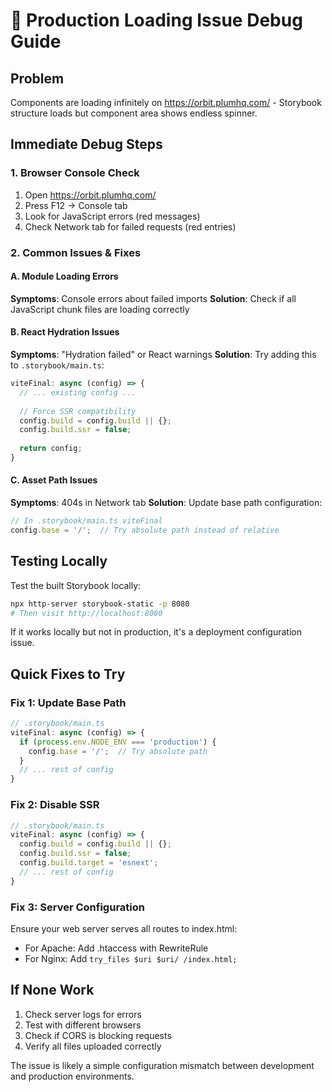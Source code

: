 # 🐛 Production Loading Issue Debug Guide

## Problem
Components are loading infinitely on https://orbit.plumhq.com/ - Storybook structure loads but component area shows endless spinner.

## Immediate Debug Steps

### 1. Browser Console Check
1. Open https://orbit.plumhq.com/ 
2. Press F12 → Console tab
3. Look for JavaScript errors (red messages)
4. Check Network tab for failed requests (red entries)

### 2. Common Issues & Fixes

#### A. Module Loading Errors
**Symptoms**: Console errors about failed imports
**Solution**: Check if all JavaScript chunk files are loading correctly

#### B. React Hydration Issues  
**Symptoms**: "Hydration failed" or React warnings
**Solution**: Try adding this to `.storybook/main.ts`:
```typescript
viteFinal: async (config) => {
  // ... existing config ...
  
  // Force SSR compatibility
  config.build = config.build || {};
  config.build.ssr = false;
  
  return config;
}
```

#### C. Asset Path Issues
**Symptoms**: 404s in Network tab
**Solution**: Update base path configuration:
```typescript
// In .storybook/main.ts viteFinal
config.base = '/';  // Try absolute path instead of relative
```

## Testing Locally
Test the built Storybook locally:
```bash
npx http-server storybook-static -p 8080
# Then visit http://localhost:8080
```

If it works locally but not in production, it's a deployment configuration issue.

## Quick Fixes to Try

### Fix 1: Update Base Path
```typescript
// .storybook/main.ts
viteFinal: async (config) => {
  if (process.env.NODE_ENV === 'production') {
    config.base = '/';  // Try absolute path
  }
  // ... rest of config
}
```

### Fix 2: Disable SSR
```typescript
// .storybook/main.ts  
viteFinal: async (config) => {
  config.build = config.build || {};
  config.build.ssr = false;
  config.build.target = 'esnext';
  // ... rest of config
}
```

### Fix 3: Server Configuration
Ensure your web server serves all routes to index.html:
- For Apache: Add .htaccess with RewriteRule
- For Nginx: Add `try_files $uri $uri/ /index.html;`

## If None Work
1. Check server logs for errors
2. Test with different browsers
3. Check if CORS is blocking requests
4. Verify all files uploaded correctly

The issue is likely a simple configuration mismatch between development and production environments.
